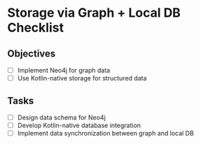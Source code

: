 # Storage via Graph + Local DB Checklist

## Objectives
- [ ] Implement Neo4j for graph data
- [ ] Use Kotlin-native storage for structured data

## Tasks
- [ ] Design data schema for Neo4j
- [ ] Develop Kotlin-native database integration
- [ ] Implement data synchronization between graph and local DB
